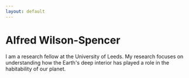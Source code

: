 ```yaml
---
layout: default
---
```


# Alfred Wilson-Spencer

I am a research fellow at the University of Leeds. My research focuses on understanding how the Earth's deep interior has played a role in the habitability of our planet.



